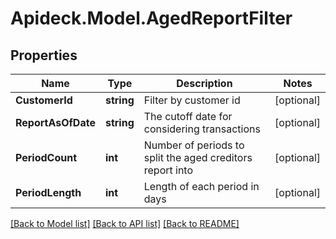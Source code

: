 # Apideck.Model.AgedReportFilter

## Properties

Name | Type | Description | Notes
------------ | ------------- | ------------- | -------------
**CustomerId** | **string** | Filter by customer id | [optional] 
**ReportAsOfDate** | **string** | The cutoff date for considering transactions | [optional] 
**PeriodCount** | **int** | Number of periods to split the aged creditors report into | [optional] 
**PeriodLength** | **int** | Length of each period in days | [optional] 

[[Back to Model list]](../README.md#documentation-for-models) [[Back to API list]](../README.md#documentation-for-api-endpoints) [[Back to README]](../README.md)

